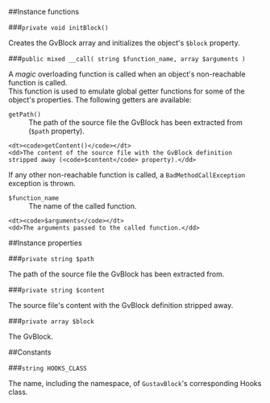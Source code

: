 ##Instance functions

###`private void initBlock()`

Creates the GvBlock array and initializes the object's `$block` property.

###`public mixed __call( string $function_name, array $arguments )`

A *magic* overloading function is called when an object's non-reachable function is called.  
This function is used to emulate global getter functions for some of the object's properties. The following getters are available:

<dl>
    <dt><code>getPath()</code></dt>
    <dd>The path of the source file the GvBlock has been extracted from (<code>$path</code> property).</dd>
    
    <dt><code>getContent()</code></dt>
    <dd>The content of the source file with the GvBlock definition stripped away (<code>$content</code> property).</dd>
</dl>

If any other non-reachable function is called, a `BadMethodCallException` exception is thrown.

<dl>
    <dt><code>$function_name</code></dt>
    <dd>The name of the called function.</dd>
    
    <dt><code>$arguments</code></dt>
    <dd>The arguments passed to the called function.</dd>
</dl>



##Instance properties

###`private string $path`

The path of the source file the GvBlock has been extracted from.

###`private string $content`

The source file's content with the GvBlock definition stripped away.

###`private array $block`

The GvBlock.



##Constants

###`string HOOKS_CLASS`

The name, including the namespace, of `GustavBlock`'s corresponding Hooks class.
